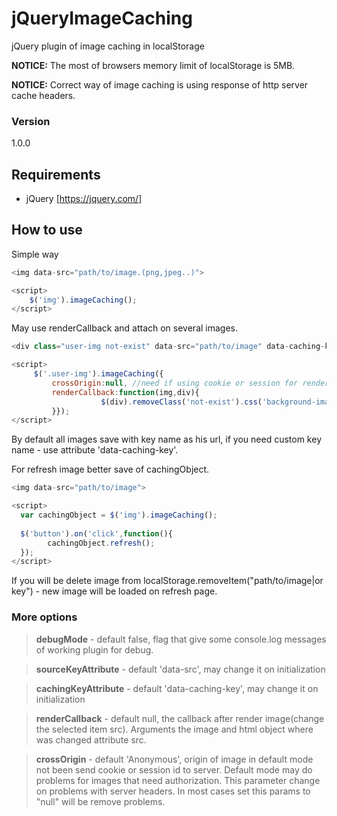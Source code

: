 # jQueryImageCaching
jQuery plugin of image caching in localStorage

**NOTICE:** The most of browsers memory limit of localStorage is 5MB.

**NOTICE:** Correct way of image caching is using response of http server cache headers.

### Version
1.0.0

## Requirements ##
* jQuery [https://jquery.com/]

## How to use ##
Simple way
```javascript
<img data-src="path/to/image.(png,jpeg..)">

<script>
    $('img').imageCaching();
</script>
```

May use renderCallback and attach on several images.
```javascript
<div class="user-img not-exist" data-src="path/to/image" data-caching-key="userImage"></div>

<script>
     $('.user-img').imageCaching({
         crossOrigin:null, //need if using cookie or session for render of image
         renderCallback:function(img,div){
                    $(div).removeClass('not-exist').css('background-image', 'url(' + img + ')');
         }});
</script>
```
By default all images save with key name as his url, if you need custom key name - use attribute 'data-caching-key'.

For refresh image better save of cachingObject.
```javascript
<img data-src="path/to/image">

<script>
  var cachingObject = $('img').imageCaching();
  
  $('button').on('click',function(){
        cachingObject.refresh();
  });
</script>
```
If you will be delete image from localStorage.removeItem("path/to/image|or key") - new image will be loaded on refresh page.

### More options
> **debugMode** - default false, flag that give some console.log messages of working plugin for debug.

> **sourceKeyAttribute** - default 'data-src', may change it on initialization

> **cachingKeyAttribute** - default 'data-caching-key', may change it on initialization

> **renderCallback** - default null, the callback after render image(change the selected item src). Arguments the image and html object
where was changed attribute src.

> **crossOrigin** - default 'Anonymous', origin of image in default mode not been send cookie or session id to server. Default
mode may do problems for images that need authorization. This parameter change on problems with server headers. In most cases
set this params to "null" will be remove problems.